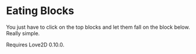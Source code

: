 # Eating Blocks

You just have to click on the top blocks and let them fall on the block below. Really simple.

Requires Love2D 0.10.0.
